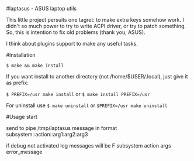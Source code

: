 #laptasus - ASUS laptop utils

This little project persuits one tagret: to make extra keys somehow work.
I didn't so much power to try to write ACPI driver, or try to patch something.
So, this is intention to fix old problems (thank you, ASUS).

I think about plugins support to make any useful tasks.

#Installation

`$ make && make install`

If you want install to another directory (not /home/$USER/.local), just give it as prefix:

`$ PREFIX=/usr make install` or 
`$ make install PREFIX=/usr`

For uninstall use
`$ make uninstall` or
`$PREFIX=/usr make uninstall`

#Usage
start

send to pipe /tmp/laptasus message in format
subsystem::action::arg1:arg2:arg3

if debug not activated log messages will be
F subsystem action args error\_message


